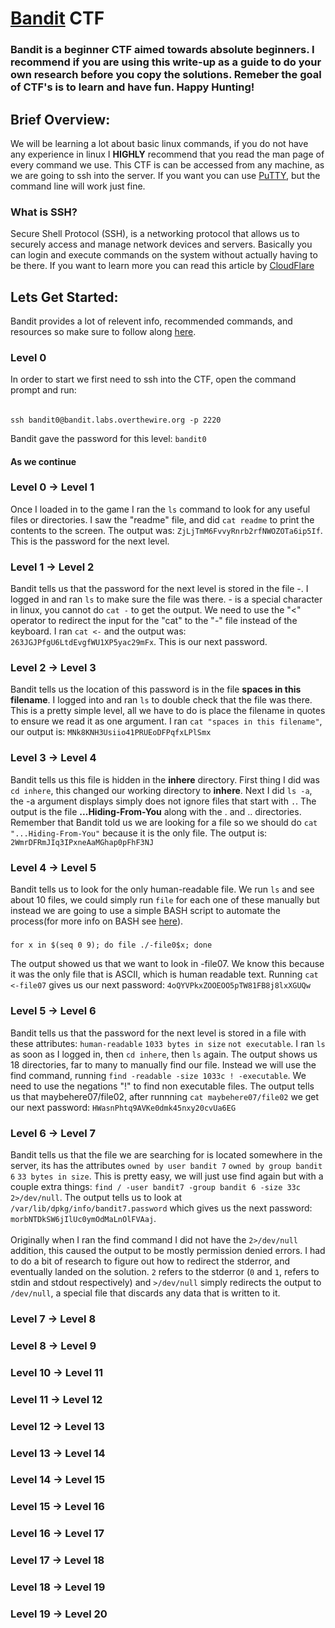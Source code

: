 # [Bandit](https://overthewire.org/wargames/bandit/) CTF
### Bandit is a beginner CTF aimed towards absolute beginners. I recommend if you are using this write-up as a guide to do your own research before you copy the solutions. Remeber the goal of CTF's is to learn and have fun. Happy Hunting!
## Brief Overview:
We will be learning a lot about basic linux commands, if you do not have any experience in linux I **HIGHLY** recommend that you read the man page of every command we use. This CTF is can be accessed from any machine, as we are going to ssh into the server. If you want you can use [PuTTY](https://www.chiark.greenend.org.uk/~sgtatham/putty/latest.html), but the command line will work just fine.
### What is SSH?
Secure Shell Protocol (SSH), is a networking protocol that allows us to securely access and manage network devices and servers. Basically you can login and execute commands on the system without actually having to be there. If you want to learn more you can read this article by [CloudFlare](https://www.cloudflare.com/learning/access-management/what-is-ssh/)
## Lets Get Started:
Bandit provides a lot of relevent info, recommended commands, and resources so make sure to follow along [here](https://overthewire.org/wargames/bandit/).
### Level 0
In order to start we first need to ssh into the CTF, open the command prompt and run: <br> 
######
    ssh bandit0@bandit.labs.overthewire.org -p 2220
Bandit gave the password for this level: `bandit0` <br>
#### As we continue 
### Level 0 -> Level 1
Once I loaded in to the game I ran the `ls` command to look for any useful files or directories. I saw the "readme" file, and did `cat readme` to print the contents to the screen. The output was: `ZjLjTmM6FvvyRnrb2rfNWOZOTa6ip5If`. This is the password for the next level.
### Level 1 -> Level 2
Bandit tells us that the password for the next level is stored in the file -. I logged in and ran `ls` to make sure the file was there. - is a special character in linux, you cannot do `cat -` to get the output. We need to use the "<" operator to redirect the input for the "cat" to the "-" file instead of the keyboard. I ran `cat <-` and the output was: `263JGJPfgU6LtdEvgfWU1XP5yac29mFx`. This is our next password.
### Level 2 -> Level 3
Bandit tells us the location of this password is in the file **spaces in this filename**. I logged into and ran `ls` to double check that the file was there. This is a pretty simple level, all we have to do is place the filename in quotes to ensure we read it as one argument. I ran `cat "spaces in this filename"`, our output is: `MNk8KNH3Usiio41PRUEoDFPqfxLPlSmx`
### Level 3 -> Level 4
Bandit tells us this file is hidden in the **inhere** directory. First thing I did was `cd inhere`, this changed our working directory to **inhere**. Next I did `ls -a`, the -a argument displays simply does not ignore files that start with `.`. The output is the file **...Hiding-From-You** along with the . and .. directories. Remember that Bandit told us we are looking for a file so we should do `cat "...Hiding-From-You"` because it is the only file. The output is: `2WmrDFRmJIq3IPxneAaMGhap0pFhF3NJ`
### Level 4 -> Level 5
Bandit tells us to look for the only human-readable file. We run `ls` and see about 10 files, we could simply run `file` for each one of these manually but instead we are going to use a simple BASH script to automate the process(for more info on BASH see [here](https://www.geeksforgeeks.org/bash-scripting-introduction-to-bash-and-bash-scripting/)). 
#####
    for x in $(seq 0 9); do file ./-file0$x; done 
The output showed us that we want to look in -file07. We know this because it was the only file that is ASCII, which is human readable text. Running `cat <-file07` gives us our next password: `4oQYVPkxZOOEOO5pTW81FB8j8lxXGUQw`
### Level 5 -> Level 6
Bandit tells us that the password for the next level is stored in a file with these attributes: `human-readable` `1033 bytes in size` `not executable`. I ran `ls` as soon as I logged in, then `cd inhere`, then `ls` again. The output shows us 18 directories, far to many to manually find our file. Instead we will use the find command, running `find -readable -size 1033c ! -executable`. We need to use the negations "!" to find non executable files. The output tells us that maybehere07/file02, after runnning `cat maybehere07/file02` we get our next password: `HWasnPhtq9AVKe0dmk45nxy20cvUa6EG`
### Level 6 -> Level 7
Bandit tells us that the file we are searching for is located somewhere in the server, its has the attributes `owned by user bandit 7` `owned by group bandit 6` `33 bytes in size`. This is pretty easy, we will just use find again but with a couple extra things: `find / -user bandit7 -group bandit 6 -size 33c 2>/dev/null`. The output tells us to look at `/var/lib/dpkg/info/bandit7.password` which gives us the next password: `morbNTDkSW6jIlUc0ymOdMaLnOlFVAaj`. <br> <br>
Originally when I ran the find command I did not have the `2>/dev/null` addition, this caused the output to be mostly permission denied errors. I had to do a bit of research to figure out how to redirect the stderror, and eventually landed on the solution. `2` refers to the stderror (`0` and `1`, refers to stdin and stdout respectively) and `>/dev/null` simply redirects the output to `/dev/null`, a special file that discards any data that is written to it.
### Level 7 -> Level 8
### Level 8 -> Level 9
### Level 10 -> Level 11
### Level 11 -> Level 12
### Level 12 -> Level 13
### Level 13 -> Level 14
### Level 14 -> Level 15
### Level 15 -> Level 16
### Level 16 -> Level 17
### Level 17 -> Level 18
### Level 18 -> Level 19
### Level 19 -> Level 20
